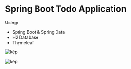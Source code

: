 # Spring Boot Todo Application

Using:
- Spring Boot & Spring Data
- H2 Database
- Thymeleaf

![kép](https://github.com/pzsomborr/spring-todo/assets/170579501/609eb8f9-1cac-421b-9a35-7fd09c53b029)

![kép](https://github.com/pzsomborr/spring-todo/assets/170579501/cc357595-5a08-4007-afd2-86d7e4701d17)
